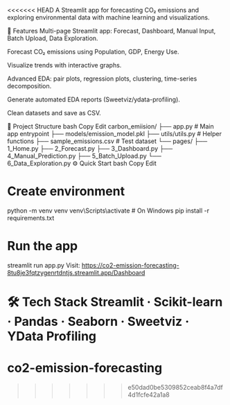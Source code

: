 <<<<<<< HEAD
A Streamlit app for forecasting CO₂ emissions and exploring environmental data with machine learning and visualizations.

🚀 Features
Multi-page Streamlit app: Forecast, Dashboard, Manual Input, Batch Upload, Data Exploration.

Forecast CO₂ emissions using Population, GDP, Energy Use.

Visualize trends with interactive graphs.

Advanced EDA: pair plots, regression plots, clustering, time-series decomposition.

Generate automated EDA reports (Sweetviz/ydata-profiling).

Clean datasets and save as CSV.

📁 Project Structure
bash
Copy
Edit
carbon_emiision/
├── app.py                  # Main app entrypoint
├── models/emission_model.pkl
├── utils/utils.py           # Helper functions
├── sample_emissions.csv     # Test dataset
└── pages/
    ├── 1_Home.py
    ├── 2_Forecast.py
    ├── 3_Dashboard.py
    ├── 4_Manual_Prediction.py
    ├── 5_Batch_Upload.py
    └── 6_Data_Exploration.py
⚙️ Quick Start
bash
Copy
Edit
# Create environment
python -m venv venv
venv\Scripts\activate    # On Windows
pip install -r requirements.txt

# Run the app
streamlit run app.py
Visit: https://co2-emission-forecasting-8tu8je3fqtzygenrtdntjs.streamlit.app/Dashboard

🛠️ Tech Stack
Streamlit · Scikit-learn · Pandas · Seaborn · Sweetviz · YData Profiling
=======
# co2-emission-forecasting
>>>>>>> e50dad0be5309852ceab8f4a7df4d1fcfe42a1a8
